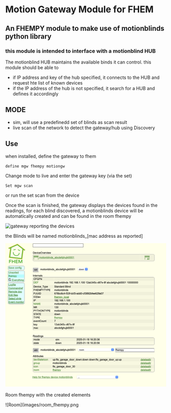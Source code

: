 # Motion Gateway Module for FHEM

## An FHEMPY module to make use of motionblinds python library

### this module is intended to interface with a motionblind HUB

The motionblind HUB maintains the available binds it can control.
this module should be able to
+ if IP address and key of the hub specified, it connects to the HUB and request hte list of known devices
+ if the IP address of the hub is not specified, it search for a HUB and defines it accordingly


## MODE
+ sim, will use a predefinedd set of blinds as scan result
+ live scan of the network to detect the gateway/hub using Discovery

  
## Use

when installed, define the gateway to fhem 

    define mgw fhempy motiongw


Change mode to live and enter the gateway key (via the set)

    Set mgw scan 

or run the set scan from the device

Once the scan is finished, the gateway displays the devices found in the readings, for each blind discovered, a motionblinds device will be automatically created and can be found in the room fhempy

![gateway reporting the devices](images/ggateway.pbg)

the Blinds will be named motionblinds_[mac address as reported]

![Blind fhem device](images/blind.png)

Room fhempy with the created elements

![Room](images/room_fhempy.png
